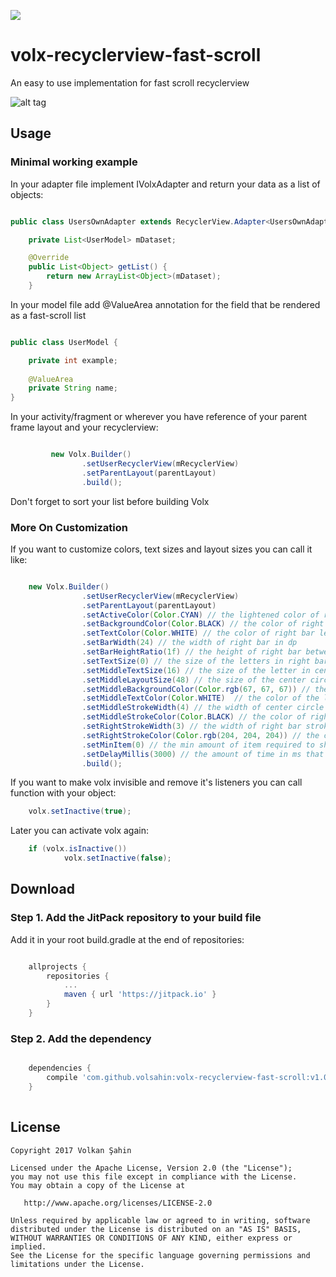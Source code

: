 [![](https://jitpack.io/v/volsahin/volx-recyclerview-fast-scroll.svg)](https://jitpack.io/#volsahin/volx-recyclerview-fast-scroll)

# volx-recyclerview-fast-scroll
An easy to use implementation for fast scroll recyclerview


![alt tag](http://i.imgur.com/yQat7Nj.gif)
## Usage

### Minimal working example

In your adapter file implement IVolxAdapter and return your data as a list of objects:

```java

public class UsersOwnAdapter extends RecyclerView.Adapter<UsersOwnAdapter.ViewHolder> implements IVolxAdapter {

    private List<UserModel> mDataset;

    @Override
    public List<Object> getList() {
        return new ArrayList<Object>(mDataset);
    }

```
In your model file add @ValueArea annotation for the field that be rendered as a fast-scroll list

```java

public class UserModel {

    private int example;
    
    @ValueArea
    private String name;
}

```

In your activity/fragment or wherever you have reference of your  parent frame layout and your recyclerview:

```java

         new Volx.Builder()
                .setUserRecyclerView(mRecyclerView)
                .setParentLayout(parentLayout)
                .build();

```

Don't forget to sort your list before building Volx

    
### More On Customization

If you want to customize colors, text sizes and layout sizes you can call it like:

```java

	new Volx.Builder()
                .setUserRecyclerView(mRecyclerView)
                .setParentLayout(parentLayout)
                .setActiveColor(Color.CYAN) // the lightened color of right bar
                .setBackgroundColor(Color.BLACK) // the color of right bar
                .setTextColor(Color.WHITE) // the color of right bar letters
                .setBarWidth(24) // the width of right bar in dp
                .setBarHeightRatio(1f) // the height of right bar between 0 and 1 according to screen height
                .setTextSize(0) // the size of the letters in right bar , default zero handles it nicely , specific values are optional
                .setMiddleTextSize(16) // the size of the letter in center circle
                .setMiddleLayoutSize(48) // the size of the center circle in dp
                .setMiddleBackgroundColor(Color.rgb(67, 67, 67)) // the color of the center circle
                .setMiddleTextColor(Color.WHITE)  // the color of the letter in center circle
                .setMiddleStrokeWidth(4) // the width of center circle stroke in dp
                .setMiddleStrokeColor(Color.BLACK) // the color of right bar stroke
                .setRightStrokeWidth(3) // the width of right bar stroke in dp
                .setRightStrokeColor(Color.rgb(204, 204, 204)) // the color of middle circle stroke
                .setMinItem(0) // the min amount of item required to show right bar
                .setDelayMillis(3000) // the amount of time in ms that closes right bar if no interaction , if negative it never closes
                .build();

```
If you want to make volx invisible and remove it's listeners you can call function with your object:

```java
	volx.setInactive(true);
```
Later you can activate volx again:

```java
	if (volx.isInactive())
            volx.setInactive(false);
```
## Download

### Step 1. Add the JitPack repository to your build file

Add it in your root build.gradle at the end of repositories:

```groovy

	allprojects {
		repositories {
			...
			maven { url 'https://jitpack.io' }
		}
	}
```

### Step 2. Add the dependency

```groovy

	dependencies {
		compile 'com.github.volsahin:volx-recyclerview-fast-scroll:v1.0.4'
	}
  
```

## License

    Copyright 2017 Volkan Şahin

    Licensed under the Apache License, Version 2.0 (the "License");
    you may not use this file except in compliance with the License.
    You may obtain a copy of the License at

       http://www.apache.org/licenses/LICENSE-2.0

    Unless required by applicable law or agreed to in writing, software
    distributed under the License is distributed on an "AS IS" BASIS,
    WITHOUT WARRANTIES OR CONDITIONS OF ANY KIND, either express or implied.
    See the License for the specific language governing permissions and
    limitations under the License.



